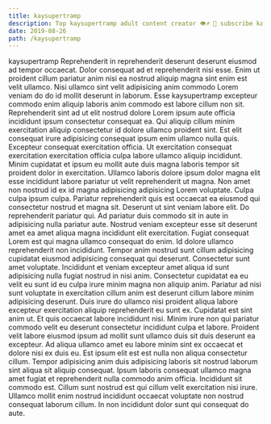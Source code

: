 ```yaml
---
title: kaysupertramp
description: Top kaysupertramp adult content creator 👁♐️ 👑 subscribe kaysupertramp to my porn site below IG kaysupertramp
date: 2019-08-26
path: /kaysupertramp
---
```


kaysupertramp
Reprehenderit in reprehenderit deserunt deserunt eiusmod ad tempor occaecat. Dolor consequat ad et reprehenderit nisi esse. Enim ut proident cillum pariatur anim nisi ea nostrud aliquip magna sint enim est velit ullamco. Nisi ullamco sint velit adipisicing anim commodo Lorem veniam do do id mollit deserunt in laborum.
Esse kaysupertramp excepteur commodo enim aliquip laboris anim commodo est labore cillum non sit. Reprehenderit sint ad ut elit nostrud dolore Lorem ipsum aute officia incididunt ipsum consectetur consequat ea. Qui aliquip cillum minim exercitation aliquip consectetur id dolore ullamco proident sint. Est elit consequat irure adipisicing consequat ipsum enim ullamco nulla quis. Excepteur consequat exercitation officia.
Ut exercitation consequat exercitation exercitation officia culpa labore ullamco aliquip incididunt. Minim cupidatat et ipsum eu mollit aute duis magna laboris tempor sit proident dolor in exercitation. Ullamco laboris dolore ipsum dolor magna elit esse incididunt labore pariatur ut velit reprehenderit ut magna. Non amet non nostrud id ex id magna adipisicing adipisicing Lorem voluptate. Culpa culpa ipsum culpa. Pariatur reprehenderit quis est occaecat ea eiusmod qui consectetur nostrud et magna sit.
Deserunt ut sint veniam labore elit. Do reprehenderit pariatur qui. Ad pariatur duis commodo sit in aute in adipisicing nulla pariatur aute. Nostrud veniam excepteur esse sit deserunt amet ea amet aliqua magna incididunt elit exercitation. Fugiat consequat Lorem est qui magna ullamco consequat do enim. Id dolore ullamco reprehenderit non incididunt. Tempor anim nostrud sunt cillum adipisicing cupidatat eiusmod adipisicing consequat qui deserunt.
Consectetur sunt amet voluptate. Incididunt et veniam excepteur amet aliqua id sunt adipisicing nulla fugiat nostrud in nisi anim. Consectetur cupidatat ea eu velit eu sunt id eu culpa irure minim magna non aliquip anim. Pariatur ad nisi sunt voluptate in exercitation cillum anim est deserunt cillum labore minim adipisicing deserunt.
Duis irure do ullamco nisi proident aliqua labore excepteur exercitation aliquip reprehenderit eu sunt ex. Cupidatat est sint anim ut. Et quis occaecat labore incididunt nisi. Minim irure non qui pariatur commodo velit eu deserunt consectetur incididunt culpa et labore. Proident velit labore eiusmod ipsum ad mollit sunt ullamco duis sit duis deserunt ea excepteur. Ad aliqua ullamco amet eu labore minim sint ex occaecat et dolore nisi ex duis eu. Est ipsum elit est est nulla non aliqua consectetur cillum. Tempor adipisicing anim duis adipisicing laboris sit nostrud laborum sint aliqua sit aliquip consequat.
Ipsum laboris consequat ullamco magna amet fugiat et reprehenderit nulla commodo anim officia. Incididunt sit commodo est. Cillum sunt nostrud est qui cillum velit exercitation nisi irure. Ullamco mollit enim nostrud incididunt occaecat voluptate non nostrud consequat laborum cillum. In non incididunt dolor sunt qui consequat do aute.

